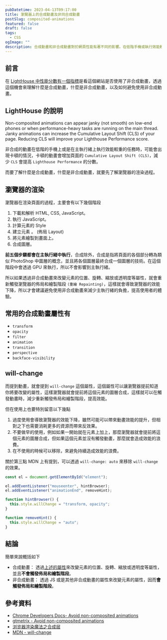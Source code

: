 ```yaml
---
pubDatetime: 2023-04-13T09:17:00
title: 瀏覽器上的合成動畫及非同合成動畫
postSlug: composited-animations
featured: false
draft: false
tags:
  - CSS
ogImage: ""
description: 合成動畫和非合成動畫對於網頁性能有著不同的影響。在低階手機或執行效能較重任務時，非合成動畫可能會出現卡頓情況，增加頁面的 Cumulative Layout Shift (CLS)，進而降低 Lighthouse Performance 的分數。為了避免這種情況，建議使用合成動畫來改變元素的位置、旋轉、縮放或透明度等屬性，並且不會觸發佈局和繪製階段。常用的合成動畫屬性包括 transform、opacity、filter、animation、transition、perspective 和 backface-visibility。此外，可以使用 will-change 屬性來提前告知瀏覽器將要改變的屬性，以減少重新觸發佈局和繪製階段，從而提高效能。然而，過度使用 will-change 屬性可能會降低瀏覽器效能，因此需要注意使用時機和移除不使用的情況。
---
```


## 前言

在 [LightHouse 中性能分數有一個指標](https://developer.chrome.com/zh/docs/lighthouse/performance/non-composited-animations/)是看這個網站是否使用了非合成動畫，透過這個機會來理解什麼是合成動畫，什麼是非合成動畫，以及如何避免使用非合成動畫。

## LightHouse 的說明

Non-composited animations can appear janky (not smooth) on low-end phones or when performance-heavy tasks are running on the main thread. Janky animations can increase the Cumulative Layout Shift (CLS) of your page. Reducing CLS will improve your Lighthouse Performance score.

非合成的動畫在低階的手機上或是在主執行緒上執行效能較重的任務時，可能會出現卡頓的情況，卡頓的動畫會增加頁面的 `Cumulative Layout Shift (CLS)`，減少 `CLS` 會提高 `Lighthouse Performance` 的分數。

而要了解什麼是合成動畫，什麼是非合成動畫，就要先了解瀏覽器的渲染過程。

## 瀏覽器的渲染

瀏覽器在渲染頁面的過程，主要會有以下幾個階段

1. 下載和解析 HTML, CSS, JavaScript。
2. 執行 JavaScript。
3. 計算元素的 Style
4. 建立元素 。 (佈局 Layout)
5. 將元素繪製到畫面上。
6. 合成圖層。

**前五個步驟都會在主執行緒中執行**，合成除外，合成是指將頁面的各個部分轉為類似 PhotoShop 中圖層的概念，並且將各個圖層最終合成一個圖層的技術。在這個階段中會透過 GPU 來執行，所以不會影響到主執行緒。

所以如果透過非合成動畫來改變元素的位置、旋轉、縮放或透明度等屬性，就會重新觸發瀏覽器的佈局和繪製階段 `(重繪 Repainting)`，這樣就會導致瀏覽器的效能下降，所以才會建議避免使用非合成動畫來減少主執行緒的負擔，提高使用者的體驗。

## 常用的合成動畫屬性有

- `transform`
- `opacity`
- `filter`
- `animation`
- `transition`
- `perspective`
- `backface-visibility`

## will-change

而提到動畫，就會提到 `will-change` 這個屬性，這個屬性可以讓瀏覽器提前知道你將要改變的屬性，這樣瀏覽器就會提前將這個元素的圖層合成，這樣就可以在觸發動畫時，減少重新觸發佈局和繪製階段，提高效能。

但在使用上也要特別留意以下幾點

1. 過度使用會導致瀏覽器的效能下降，雖然可能可以帶來動畫效能的提升，但相對之下也需要消耗更多的資源而帶來反效果。
2. 不要做早的使用，例如如果一開始就在元素上加上，那麼瀏覽器就會提前將這個元素的圖層合成，但如果這個元素並沒有觸發動畫，那麼就會造成效能的浪費。
3. 在不使用的時候可以移除，來避免持續造成效能的浪費。

關於第三點 MDN 上有提到，可以透過 `will-change: auto` 來移除 `will-change` 的效果。

```js
const el = document.getElementById("element");

el.addEventListener("mouseenter", hintBrowser);
el.addEventListener("animationEnd", removeHint);

function hintBrowser() {
  this.style.willChange = "transform, opacity";
}

function removeHint() {
  this.style.willChange = "auto";
}
```

## 結論

簡單來說概括如下

- 合成動畫： 透過[上述的屬性](#常用的合成動畫屬性有)來改變元素的位置、旋轉、縮放或透明度等屬性，並且**不會觸發佈局和繪製階段**。
- 非合成動畫： 透過 JS 或是其他非合成動畫的屬性來改變元素的屬性，因而**會觸發佈局和繪製階段**。

## 參考資料

- [Chrome Developers Docs- Avoid non-composited animations](https://developer.chrome.com/docs/lighthouse/performance/non-composited-animations/)
- [gtmetrix - Avoid non-composited animations](https://gtmetrix.com/avoid-non-composited-anmations.html)
- [浏览器渲染魔法之合成层](https://segmentfault.com/a/1190000041197292)
- [MDN - will-change](https://developer.mozilla.org/zh-CN/docs/Web/CSS/will-change#Browser_compatibility)
